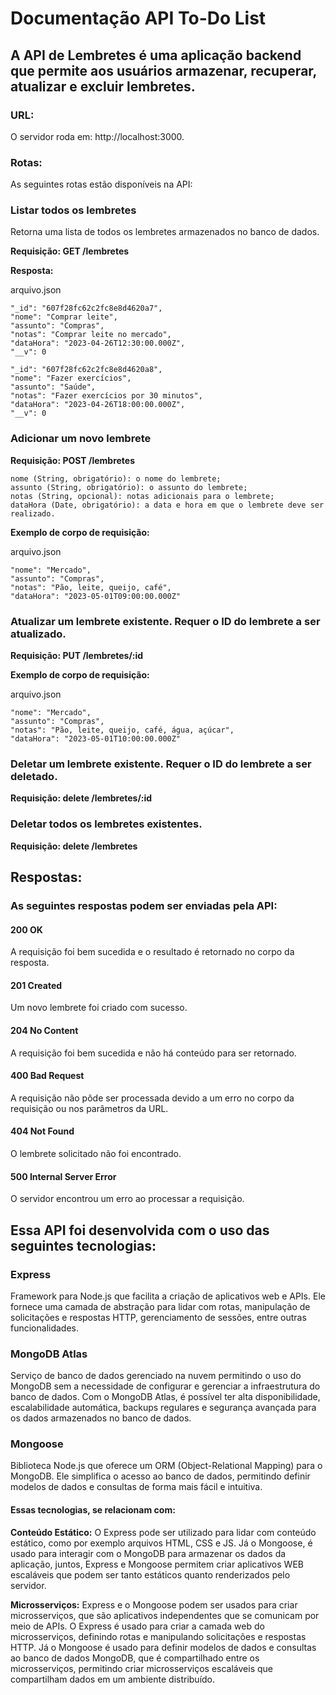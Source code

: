 # Documentação API To-Do List

## A API de Lembretes é uma aplicação backend que permite aos usuários armazenar, recuperar, atualizar e excluir lembretes.

### URL:

O servidor roda em: http://localhost:3000.

### Rotas:

As seguintes rotas estão disponíveis na API:

### Listar todos os lembretes

Retorna uma lista de todos os lembretes armazenados no banco de dados.

**Requisição: GET /lembretes** 

**Resposta:**

arquivo.json

    "_id": "607f28fc62c2fc8e8d4620a7",
    "nome": "Comprar leite", 
    "assunto": "Compras", 
    "notas": "Comprar leite no mercado", 
    "dataHora": "2023-04-26T12:30:00.000Z", 
    "__v": 0 
  
    "_id": "607f28fc62c2fc8e8d4620a8",
    "nome": "Fazer exercícios", 
    "assunto": "Saúde", 
    "notas": "Fazer exercícios por 30 minutos", 
    "dataHora": "2023-04-26T18:00:00.000Z",  
    "__v": 0

### Adicionar um novo lembrete

**Requisição: POST /lembretes**

    nome (String, obrigatório): o nome do lembrete;
    assunto (String, obrigatório): o assunto do lembrete;
    notas (String, opcional): notas adicionais para o lembrete;
    dataHora (Date, obrigatório): a data e hora em que o lembrete deve ser realizado.

**Exemplo de corpo de requisição:**

arquivo.json

    "nome": "Mercado", 
    "assunto": "Compras", 
    "notas": "Pão, leite, queijo, café", 
    "dataHora": "2023-05-01T09:00:00.000Z" 
### Atualizar um lembrete existente. Requer o ID do lembrete a ser atualizado.

**Requisição: PUT /lembretes/:id**

**Exemplo de corpo de requisição:**

arquivo.json 

    "nome": "Mercado", 
    "assunto": "Compras", 
    "notas": "Pão, leite, queijo, café, água, açúcar", 
    "dataHora": "2023-05-01T10:00:00.000Z" 
  
### Deletar um lembrete existente. Requer o ID do lembrete a ser deletado.

**Requisição: delete /lembretes/:id**

### Deletar todos os lembretes existentes.

**Requisição: delete /lembretes**

## Respostas:
### As seguintes respostas podem ser enviadas pela API:

#### 200 OK

A requisição foi bem sucedida e o resultado é retornado no corpo da resposta.

#### 201 Created

Um novo lembrete foi criado com sucesso.

#### 204 No Content

A requisição foi bem sucedida e não há conteúdo para ser retornado.

#### 400 Bad Request

A requisição não pôde ser processada devido a um erro no corpo da requisição ou nos parâmetros da URL.

#### 404 Not Found

O lembrete solicitado não foi encontrado.

#### 500 Internal Server Error

O servidor encontrou um erro ao processar a requisição.

## Essa API foi desenvolvida com o uso das seguintes tecnologias: 
### Express

Framework para Node.js que facilita a criação de aplicativos web e APIs. Ele fornece uma camada de abstração para lidar com rotas, manipulação de solicitações e respostas HTTP, gerenciamento de sessões, entre outras funcionalidades.

### MongoDB Atlas

Serviço de banco de dados gerenciado na nuvem permitindo o uso do MongoDB sem a necessidade de configurar e gerenciar a infraestrutura do banco de dados. Com o MongoDB Atlas, é possível ter alta disponibilidade, escalabilidade automática, backups regulares e segurança avançada para os dados armazenados no banco de dados.

### Mongoose 

Biblioteca Node.js que oferece um ORM (Object-Relational Mapping) para o MongoDB. Ele simplifica o acesso ao banco de dados, permitindo definir modelos de dados e consultas de forma mais fácil e intuitiva.

#### Essas tecnologias, se relacionam com: 

**Conteúdo Estático:** O Express pode ser utilizado para lidar com conteúdo estático, como por exemplo arquivos HTML, CSS e JS. Já o Mongoose, é usado para interagir com o MongoDB para armazenar os dados da aplicação, juntos, Express e Mongoose permitem criar aplicativos WEB escaláveis que podem ser tanto estáticos quanto renderizados pelo servidor. 
    
**Microsserviços:** Express e o Mongoose podem ser usados para criar microsserviços, que são aplicativos independentes que se comunicam por meio de APIs. O Express é usado para criar a camada web do microsserviços, definindo rotas e manipulando solicitações e respostas HTTP. Já o  Mongoose é usado para definir modelos de dados e consultas ao banco de dados MongoDB, que é compartilhado entre os microsserviços, permitindo criar microsserviços escaláveis que compartilham dados em um ambiente distribuído.


